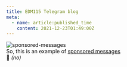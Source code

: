 ```yaml
---
title: EDM115 Telegram blog
meta:
  - name: article:published_time
    content: 2021-12-23T01:49:00Z
---
```


![sponsored-messages](/img/blog/2021/12-23-sponsored-messages.webp)  
So, this is an example of [sponsored messages](https://core.telegram.org/api/sponsored-messages)  
:grimacing: *(no)*
